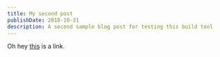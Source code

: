 ```yaml
---
title: My second post
publishDate: 2018-10-31
description: A second sample blog post for testing this build tool
---
```


Oh hey [this](https://www.google.com) is a link.